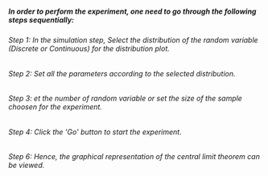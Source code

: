 
##### In order to perform the experiment, one need to go through the following steps sequentially:
###### Step 1:  In the simulation step, Select the distribution of the random variable (Discrete or Continuous) for the distribution plot.
###### Step 2:  Set all the parameters according to the selected distribution.
###### Step 3:  et the number of random variable or set the size of the sample choosen for the experiment.
###### Step 4:  Click the 'Go' button to start the experiment.
###### Step 6:  Hence, the graphical representation of the central limit theorem can be viewed. 


